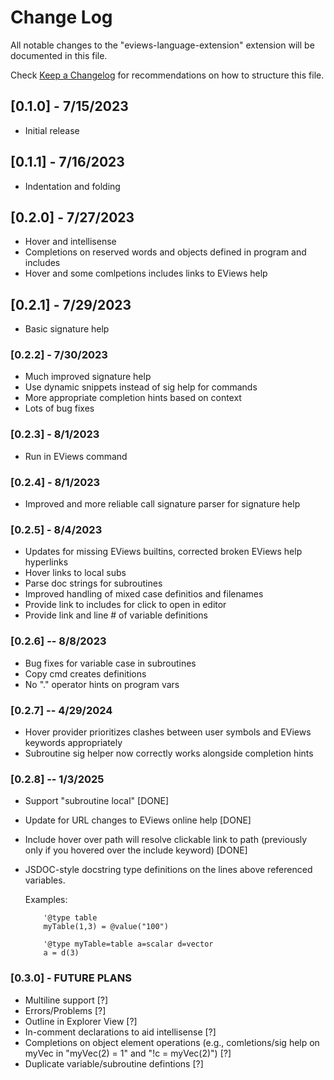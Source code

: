 # Change Log

All notable changes to the "eviews-language-extension" extension will be documented in this file.

Check [Keep a Changelog](http://keepachangelog.com/) for recommendations on how to structure this file.

## [0.1.0] - 7/15/2023

- Initial release

## [0.1.1] - 7/16/2023

- Indentation and folding

## [0.2.0] - 7/27/2023

- Hover and intellisense
- Completions on reserved words and objects defined in program and includes
- Hover and some comlpetions includes links to EViews help

## [0.2.1] - 7/29/2023

 - Basic signature help

### [0.2.2] - 7/30/2023

 - Much improved signature help
 - Use dynamic snippets instead of sig help for commands
 - More appropriate completion hints based on context
 - Lots of bug fixes

 ### [0.2.3] - 8/1/2023

 - Run in EViews command

 ### [0.2.4] - 8/1/2023

 - Improved and more reliable call signature parser for signature help

 ### [0.2.5] - 8/4/2023

 - Updates for missing EViews builtins, corrected broken EViews help hyperlinks
 - Hover links to local subs
 - Parse doc strings for subroutines
 - Improved handling of mixed case definitios and filenames
 - Provide link to includes for click to open in editor
 - Provide link and line # of variable definitions

 ### [0.2.6] -- 8/8/2023

 - Bug fixes for variable case in subroutines
 - Copy cmd creates definitions
 - No "." operator hints on program vars
 
### [0.2.7] -- 4/29/2024

 - Hover provider prioritizes clashes between user symbols and EViews keywords appropriately
 - Subroutine sig helper now correctly works alongside completion hints

### [0.2.8] -- 1/3/2025

 - Support "subroutine local" [DONE]
 - Update for URL changes to EViews online help [DONE]
 - Include hover over path will resolve clickable link to path (previously only if you hovered over the include keyword) [DONE]
 - JSDOC-style docstring type definitions on the lines above referenced variables. 
 
    Examples:

    ```
        '@type table
        myTable(1,3) = @value("100")

        '@type myTable=table a=scalar d=vector
        a = d(3)

    ```

 ### [0.3.0] - FUTURE PLANS

 - Multiline support [?]
 - Errors/Problems [?]
 - Outline in Explorer View [?]
 - In-comment declarations to aid intellisense [?]
 - Completions on object element operations (e.g., comletions/sig help on myVec in "myVec(2) = 1" and "!c = myVec(2)") [?]
 - Duplicate variable/subroutine defintions [?]
